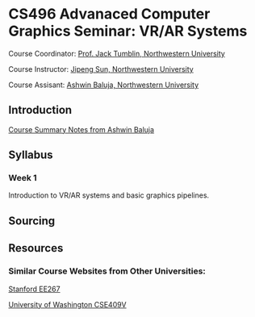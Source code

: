 # CS496 Advanaced Computer Graphics Seminar: VR/AR Systems

Course Coordinator: [Prof. Jack Tumblin, Northwestern University](https://www.mccormick.northwestern.edu/research-faculty/directory/profiles/tumblin-jack.html)

Course Instructor: [Jipeng Sun, Northwestern University](https://jipengsun.github.io/)

Course Assisant: [Ashwin Baluja, Northwestern University](https://www.linkedin.com/in/ashwinbaluja/)

## Introduction
[Course Summary Notes from Ashwin Baluja](https://docs.google.com/document/d/1KwzQh9GtexCEEMtMlNWnygPWvxoisXmhsLYb3fq0bsw/edit)

## Syllabus

### Week 1
Introduction to VR/AR systems and basic graphics pipelines.
## Sourcing
## Resources
### Similar Course Websites from Other Universities:

[Stanford EE267](http://stanford.edu/class/ee267/syllabus.html)

[University of Washington CSE409V](https://courses.cs.washington.edu/courses/cse490v/20wi/#projects)
